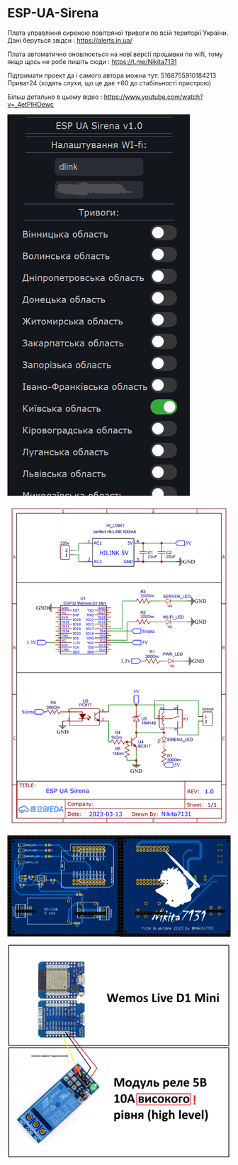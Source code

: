 # ESP-UA-Sirena

Плата управління сиреною повітряної тривоги по всій території України. Дані беруться звідси : https://alerts.in.ua/

Плата автоматично оновлюється на нові версії прошивки по wifi, тому якщо щось не робе пишіть сюди : https://t.me/Nikita7131 

Підтримати проект да і самого автора можна тут: 5168755910184213 Приват24 (ходять слухи, що це дає +60 до стабільності пристрою)


 Більш детально в цьому відео : https://www.youtube.com/watch?v=_4etPlHOewc
 

 ![alt tag](https://github.com/Nikita7131/ESP-UA-Sirena/blob/main/Schematic/photo_2023-03-10_22-36-15.jpg "Опису не буде")​
 
 ![alt tag](https://github.com/Nikita7131/ESP-UA-Sirena/blob/main/Schematic/Schematic_sirena_ESP-UA_Sirena.png "Опису не буде")​
 
 ![alt tag](https://github.com/Nikita7131/ESP-UA-Sirena/blob/main/Schematic/photo_PCB.png "Опису не буде")​
 
 ![alt tag](https://github.com/Nikita7131/ESP-UA-Sirena/blob/main/Schematic/components_foto.png "Опису не буде")​
 
 

